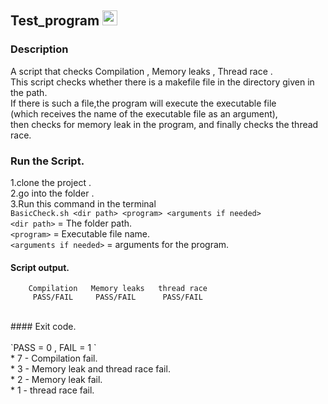 ## Test_program <img width="24" alt="הורד" src="https://user-images.githubusercontent.com/44754325/54364865-6e2c6800-4676-11e9-80af-7f98f70c2ec9.png"><br/>
### Description
A script that checks Compilation , Memory leaks , Thread race .<br/>
This script checks whether there is a makefile file in the directory given in the path.<br/>
If there is such a file,the program will execute the executable file <br/>(which receives the name of the executable file as an argument),<br/>
then checks for memory leak in the program, and finally checks the thread race.<br/>
### Run the Script.<br/>
1.clone the project . <br/>
2.go into the folder . <br/>
3.Run this command in the terminal<br/>
`BasicCheck.sh <dir path> <program> <arguments if needed>` <br/>
  `<dir path>` = The folder path.<br/>
  `<program>` = Executable file name.<br/>
  `<arguments if needed>` = arguments for the program.<br/>
 ####  Script output.
```
    Compilation   Memory leaks   thread race
     PASS/FAIL     PASS/FAIL      PASS/FAIL
 ```
 <br/>
 #### Exit code. <br/>
<br/> `PASS = 0 , FAIL = 1 `<br/>
 * 7 - Compilation fail.<br/>
 * 3 - Memory leak and thread race fail.<br/>
 * 2 - Memory leak fail.<br/>
 * 1 - thread race fail.<br/>
 
 
 

